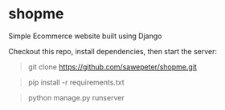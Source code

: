 # shopme
Simple Ecommerce website built using Django


Checkout this repo, install dependencies, then start the server:

> git clone https://github.com/sawepeter/shopme.git

> pip install -r requirements.txt


> python manage.py runserver
